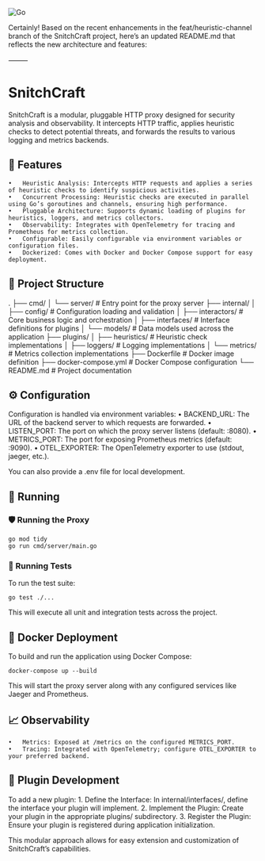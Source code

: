 ![Go](https://github.com/Teagan42/SnitchCraft/actions/workflows/go_tests.yml/badge.svg)

Certainly! Based on the recent enhancements in the feat/heuristic-channel branch of the SnitchCraft project, here’s an updated README.md that reflects the new architecture and features:

⸻

# SnitchCraft

SnitchCraft is a modular, pluggable HTTP proxy designed for security analysis and observability. It intercepts HTTP traffic, applies heuristic checks to detect potential threats, and forwards the results to various logging and metrics backends.

## 🚀 Features
	•	Heuristic Analysis: Intercepts HTTP requests and applies a series of heuristic checks to identify suspicious activities.
	•	Concurrent Processing: Heuristic checks are executed in parallel using Go’s goroutines and channels, ensuring high performance.
	•	Pluggable Architecture: Supports dynamic loading of plugins for heuristics, loggers, and metrics collectors.
	•	Observability: Integrates with OpenTelemetry for tracing and Prometheus for metrics collection.
	•	Configurable: Easily configurable via environment variables or configuration files.
	•	Dockerized: Comes with Docker and Docker Compose support for easy deployment.

## 📁 Project Structure

.
├── cmd/
│   └── server/           # Entry point for the proxy server
├── internal/
│   ├── config/           # Configuration loading and validation
│   ├── interactors/      # Core business logic and orchestration
│   ├── interfaces/       # Interface definitions for plugins
│   └── models/           # Data models used across the application
├── plugins/
│   ├── heuristics/       # Heuristic check implementations
│   ├── loggers/          # Logging implementations
│   └── metrics/          # Metrics collection implementations
├── Dockerfile            # Docker image definition
├── docker-compose.yml    # Docker Compose configuration
└── README.md             # Project documentation

## ⚙️ Configuration

Configuration is handled via environment variables:
	•	BACKEND_URL: The URL of the backend server to which requests are forwarded.
	•	LISTEN_PORT: The port on which the proxy server listens (default: :8080).
	•	METRICS_PORT: The port for exposing Prometheus metrics (default: :9090).
	•	OTEL_EXPORTER: The OpenTelemetry exporter to use (stdout, jaeger, etc.).

You can also provide a .env file for local development.

## 👟 Running

### 🛡️ Running the Proxy

```shell
go mod tidy
go run cmd/server/main.go
```

### 🧪 Running Tests

To run the test suite:

```shell
go test ./...
```

This will execute all unit and integration tests across the project.

## 🐳 Docker Deployment

To build and run the application using Docker Compose:

```shell
docker-compose up --build
```

This will start the proxy server along with any configured services like Jaeger and Prometheus.

## 📈 Observability
	•	Metrics: Exposed at /metrics on the configured METRICS_PORT.
	•	Tracing: Integrated with OpenTelemetry; configure OTEL_EXPORTER to your preferred backend.

## 🔌 Plugin Development

To add a new plugin:
	1.	Define the Interface: In internal/interfaces/, define the interface your plugin will implement.
	2.	Implement the Plugin: Create your plugin in the appropriate plugins/ subdirectory.
	3.	Register the Plugin: Ensure your plugin is registered during application initialization.

This modular approach allows for easy extension and customization of SnitchCraft’s capabilities.
